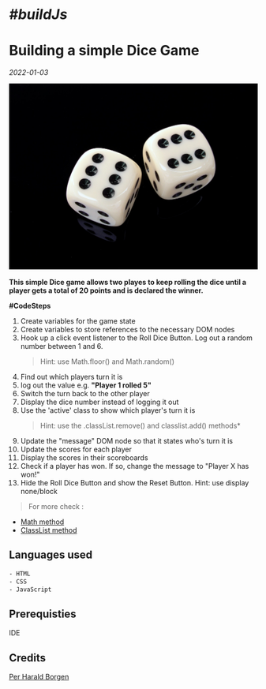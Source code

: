 # *#buildJs*
# Building a simple Dice Game
*2022-01-03*

![Two dice rolling 6's!](/dice.jpg "Willi Heidelbach")

**This simple Dice game allows two playes to keep rolling the dice until a player gets a total of 20 points and is declared the winner.**


**#CodeSteps**

1. Create variables for the game state
1. Create variables to store references to the necessary DOM nodes
1. Hook up a click event listener to the Roll Dice Button. Log out a random number between 1 and 6. 
    > Hint: use Math.floor() and Math.random()
1. Find out which players turn it is
1. log out the value e.g. **"Player 1 rolled 5"**
1. Switch the turn back to the other player
1. Display the dice number instead of logging it out
1. Use the 'active' class to show which player's turn it is 
    > Hint: use the .classList.remove() and classlist.add() methods*
1. Update the "message" DOM node so that it states who's turn it is
1. Update the scores for each player
1. Display the scores in their scoreboards
1. Check if a player has won. If so, change the message to "Player X has won!"
1. Hide the Roll Dice Button and show the Reset Button. Hint: use display none/block



> For more check : 
 -  [Math method](https://developer.mozilla.org/en-US/docs/Web/JavaScript/Reference/Global_Objects/Math)
 -  [ClassList method](https://developer.mozilla.org/en-US/docs/Web/API/Element/classList)

## Languages used
	- HTML
	- CSS
	- JavaScript
## Prerequisties
IDE

## Credits
[Per Harald Borgen](https://scrimba.com/allcourses)

